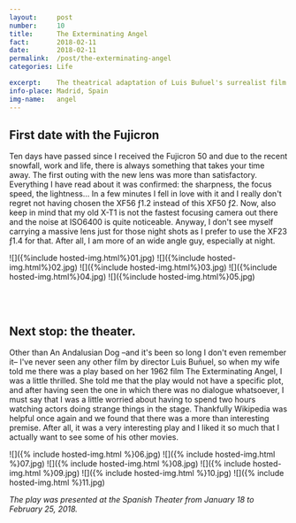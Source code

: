 ```yaml
---
layout: 	post
number:		10
title:  	The Exterminating Angel
fact:   	2018-02-11
date:   	2018-02-11
permalink: 	/post/the-exterminating-angel
categories: Life

excerpt:	The theatrical adaptation of Luis Buñuel's surrealist film.
info-place:	Madrid, Spain
img-name:	angel
---
```


## First date with the Fujicron

Ten days have passed since I received the Fujicron 50 and due to the recent snowfall, work and life, there is always something that takes your time away. The first outing with the new lens was more than satisfactory. Everything I have read about it was confirmed: the sharpness, the focus speed, the lightness… In a few minutes I fell in love with it and I really don't regret not having chosen the XF56 ƒ1.2 instead of this XF50 ƒ2. Now, also keep in mind that my old X-T1 is not the fastest focusing camera out there and the noise at ISO6400 is quite noticeable. Anyway, I don't see myself carrying a massive lens just for those night shots as I prefer to use the XF23 ƒ1.4 for that. After all, I am more of an wide angle guy, especially at night.

<div class="gallery-{{ page.layout }}" markdown="1">

![]({%include hosted-img.html%}01.jpg)
![]({%include hosted-img.html%}02.jpg)
![]({%include hosted-img.html%}03.jpg)
![]({%include hosted-img.html%}04.jpg)
![]({%include hosted-img.html%}05.jpg)

</div>

<br><br>

## Next stop: the theater.

Other than An Andalusian Dog –and it's been so long I don't even remember it– I've never seen any other film by director Luis Buñuel, so when my wife told me there was a play based on her 1962 film The Exterminating Angel, I was a little thrilled. She told me that the play would not have a specific plot, and after having seen the one in which there was no dialogue whatsoever, I must say that I was a little worried about having to spend two hours watching actors doing strange things in the stage. Thankfully Wikipedia was helpful once again and we found that there was a more than interesting premise. After all, it was a very interesting play and I liked it so much that I actually want to see some of his other movies.

<div class="gallery-{{ page.layout }}" markdown="1">

![]({% include hosted-img.html %}06.jpg)
![]({% include hosted-img.html %}07.jpg)
![]({% include hosted-img.html %}08.jpg)
![]({% include hosted-img.html %}09.jpg)
![]({% include hosted-img.html %}10.jpg)
![]({% include hosted-img.html %}11.jpg)

</div>

*The play was presented at the Spanish Theater from January 18 to February 25, 2018.*